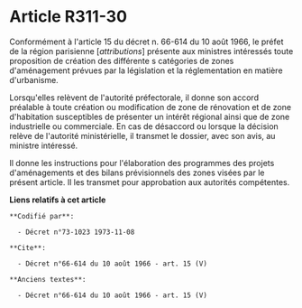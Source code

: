 # Article R311-30

Conformément à l'article 15 du décret n. 66-614 du 10 août 1966, le préfet de la région parisienne [*attributions*] présente
aux ministres intéressés toute proposition de création des différente s catégories de zones d'aménagement prévues par la
législation et la réglementation en matière d'urbanisme.

Lorsqu'elles relèvent de l'autorité préfectorale, il donne son accord préalable à toute création ou modification de zone de
rénovation et de zone d'habitation susceptibles de présenter un intérêt régional ainsi que de zone industrielle ou
commerciale. En cas de désaccord ou lorsque la décision relève de l'autorité ministérielle, il transmet le dossier, avec son
avis, au ministre intéressé.

Il donne les instructions pour l'élaboration des programmes des projets d'aménagements et des bilans prévisionnels des zones
visées par le présent article. Il les transmet pour approbation aux autorités compétentes.

**Liens relatifs à cet article**

	**Codifié par**:

	  - Décret n°73-1023 1973-11-08

	**Cite**:

	  - Décret n°66-614 du 10 août 1966 - art. 15 (V)

	**Anciens textes**:

	  - Décret n°66-614 du 10 août 1966 - art. 15 (V)
